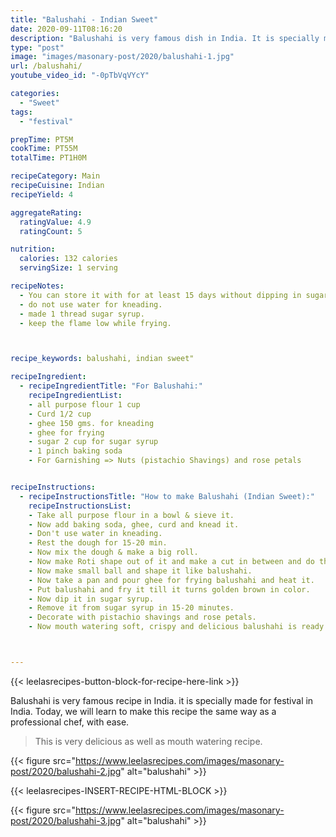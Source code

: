 ```yaml
---
title: "Balushahi - Indian Sweet"
date: 2020-09-11T08:16:20
description: "Balushahi is very famous dish in India. It is specially made during festivals in India."
type: "post"
image: "images/masonary-post/2020/balushahi-1.jpg"
url: /balushahi/
youtube_video_id: "-0pTbVqVYcY"

categories: 
  - "Sweet"
tags:
  - "festival"

prepTime: PT5M
cookTime: PT55M
totalTime: PT1H0M

recipeCategory: Main
recipeCuisine: Indian
recipeYield: 4

aggregateRating:
  ratingValue: 4.9
  ratingCount: 5

nutrition:
  calories: 132 calories
  servingSize: 1 serving

recipeNotes: 
  - You can store it with for at least 15 days without dipping in sugar syrup.
  - do not use water for kneading.
  - made 1 thread sugar syrup.
  - keep the flame low while frying.



recipe_keywords: balushahi, indian sweet"

recipeIngredient:
  - recipeIngredientTitle: "For Balushahi:"
    recipeIngredientList: 
    - all purpose flour 1 cup
    - Curd 1/2 cup
    - ghee 150 gms. for kneading
    - ghee for frying 
    - sugar 2 cup for sugar syrup
    - 1 pinch baking soda
    - For Garnishing => Nuts (pistachio Shavings) and rose petals


recipeInstructions:
  - recipeInstructionsTitle: "How to make Balushahi (Indian Sweet):"
    recipeInstructionsList:
    - Take all purpose flour in a bowl & sieve it.
    - Now add baking soda, ghee, curd and knead it.
    - Don't use water in kneading.
    - Rest the dough for 15-20 min.
    - Now mix the dough & make a big roll.
    - Now make Roti shape out of it and make a cut in between and do the same for 4-5 times.
    - Now make small ball and shape it like balushahi.
    - Now take a pan and pour ghee for frying balushahi and heat it.
    - Put balushahi and fry it till it turns golden brown in color.
    - Now dip it in sugar syrup.
    - Remove it from sugar syrup in 15-20 minutes.
    - Decorate with pistachio shavings and rose petals.
    - Now mouth watering soft, crispy and delicious balushahi is ready to serve.



---
```


{{< leelasrecipes-button-block-for-recipe-here-link >}}


Balushahi is very famous recipe in India. it is specially made for festival in India. Today, we will learn to make this recipe the same way as a professional chef, with ease.

> This is very delicious as well as mouth watering recipe. 



{{< figure src="https://www.leelasrecipes.com/images/masonary-post/2020/balushahi-2.jpg" alt="balushahi" >}}

{{< leelasrecipes-INSERT-RECIPE-HTML-BLOCK >}}

{{< figure src="https://www.leelasrecipes.com/images/masonary-post/2020/balushahi-3.jpg" alt="balushahi" >}}
